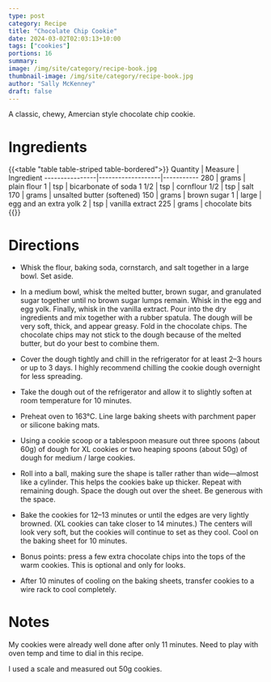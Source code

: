 ```yaml
---
type: post
category: Recipe
title: "Chocolate Chip Cookie"
date: 2024-03-02T02:03:13+10:00
tags: ["cookies"]
portions: 16
summary: 
image: /img/site/category/recipe-book.jpg
thumbnail-image: /img/site/category/recipe-book.jpg
author: "Sally McKenney"
draft: false
---
```


A classic, chewy, Amercian style chocolate chip cookie.
<!--more-->

# Ingredients

{{<table "table table-striped table-bordered">}}
Quantity        | Measure           | Ingredient
----------------|-------------------|-----------
280  			| grams				| plain flour
1				| tsp				| bicarbonate of soda
1 1/2			| tsp				| cornflour
1/2				| tsp				| salt
170				| grams				| unsalted butter (softened)
150  	  		| grams 			| brown sugar
1				| large				| egg and an extra yolk
2				| tsp				| vanilla extract
225				| grams				| chocolate bits
{{</table>}}

# Directions

* Whisk the flour, baking soda, cornstarch, and salt together in a large bowl. Set aside.

* In a medium bowl, whisk the melted butter, brown sugar, and granulated sugar together until no brown sugar lumps remain. Whisk in the egg and egg yolk. Finally, whisk in the vanilla extract. Pour into the dry ingredients and mix together with a rubber spatula. The dough will be very soft, thick, and appear greasy. Fold in the chocolate chips. The chocolate chips may not stick to the dough because of the melted butter, but do your best to combine them.

* Cover the dough tightly and chill in the refrigerator for at least 2–3 hours or up to 3 days. I highly recommend chilling the cookie dough overnight for less spreading.

* Take the dough out of the refrigerator and allow it to slightly soften at room temperature for 10 minutes.

* Preheat oven to 163°C. Line large baking sheets with parchment paper or silicone baking mats.

* Using a cookie scoop or a tablespoon measure out three spoons (about 60g) of dough for XL cookies or two heaping spoons (about 50g) of dough for medium / large cookies.

* Roll into a ball, making sure the shape is taller rather than wide—almost like a cylinder. This helps the cookies bake up thicker. Repeat with remaining dough. Space the dough out over the sheet. Be generous with the space.

* Bake the cookies for 12–13 minutes or until the edges are very lightly browned. (XL cookies can take closer to 14 minutes.) The centers will look very soft, but the cookies will continue to set as they cool. Cool on the baking sheet for 10 minutes.

* Bonus points: press a few extra chocolate chips into the tops of the warm cookies. This is optional and only for looks.

* After 10 minutes of cooling on the baking sheets, transfer cookies to a wire rack to cool completely. 


# Notes

My cookies were already well done after only 11 minutes. Need to play with oven temp and time to dial in this recipe.

I used a scale and measured out 50g cookies.